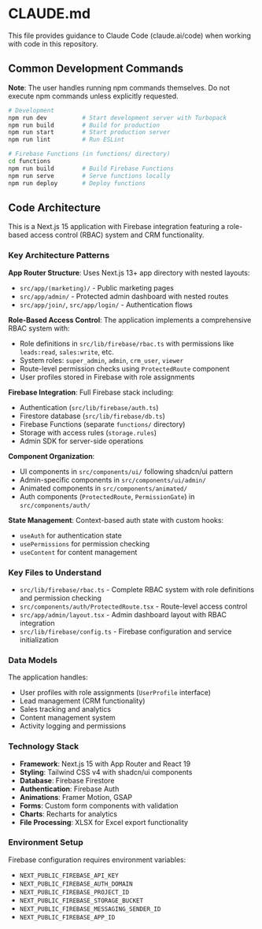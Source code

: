 # CLAUDE.md

This file provides guidance to Claude Code (claude.ai/code) when working with code in this repository.

## Common Development Commands

**Note**: The user handles running npm commands themselves. Do not execute npm commands unless explicitly requested.

```bash
# Development
npm run dev          # Start development server with Turbopack
npm run build        # Build for production
npm run start        # Start production server
npm run lint         # Run ESLint

# Firebase Functions (in functions/ directory)
cd functions
npm run build        # Build Firebase Functions
npm run serve        # Serve functions locally
npm run deploy       # Deploy functions
```

## Code Architecture

This is a Next.js 15 application with Firebase integration featuring a role-based access control (RBAC) system and CRM functionality.

### Key Architecture Patterns

**App Router Structure**: Uses Next.js 13+ app directory with nested layouts:
- `src/app/(marketing)/` - Public marketing pages
- `src/app/admin/` - Protected admin dashboard with nested routes
- `src/app/join/`, `src/app/login/` - Authentication flows

**Role-Based Access Control**: The application implements a comprehensive RBAC system with:
- Role definitions in `src/lib/firebase/rbac.ts` with permissions like `leads:read`, `sales:write`, etc.
- System roles: `super_admin`, `admin`, `crm_user`, `viewer`
- Route-level permission checks using `ProtectedRoute` component
- User profiles stored in Firebase with role assignments

**Firebase Integration**: Full Firebase stack including:
- Authentication (`src/lib/firebase/auth.ts`)
- Firestore database (`src/lib/firebase/db.ts`) 
- Firebase Functions (separate `functions/` directory)
- Storage with access rules (`storage.rules`)
- Admin SDK for server-side operations

**Component Organization**:
- UI components in `src/components/ui/` following shadcn/ui pattern
- Admin-specific components in `src/components/ui/admin/`
- Animated components in `src/components/animated/`
- Auth components (`ProtectedRoute`, `PermissionGate`) in `src/components/auth/`

**State Management**: Context-based auth state with custom hooks:
- `useAuth` for authentication state
- `usePermissions` for permission checking
- `useContent` for content management

### Key Files to Understand

- `src/lib/firebase/rbac.ts` - Complete RBAC system with role definitions and permission checking
- `src/components/auth/ProtectedRoute.tsx` - Route-level access control
- `src/app/admin/layout.tsx` - Admin dashboard layout with RBAC integration
- `src/lib/firebase/config.ts` - Firebase configuration and service initialization

### Data Models

The application handles:
- User profiles with role assignments (`UserProfile` interface)
- Lead management (CRM functionality)  
- Sales tracking and analytics
- Content management system
- Activity logging and permissions

### Technology Stack

- **Framework**: Next.js 15 with App Router and React 19
- **Styling**: Tailwind CSS v4 with shadcn/ui components
- **Database**: Firebase Firestore
- **Authentication**: Firebase Auth
- **Animations**: Framer Motion, GSAP
- **Forms**: Custom form components with validation
- **Charts**: Recharts for analytics
- **File Processing**: XLSX for Excel export functionality

### Environment Setup

Firebase configuration requires environment variables:
- `NEXT_PUBLIC_FIREBASE_API_KEY`
- `NEXT_PUBLIC_FIREBASE_AUTH_DOMAIN`  
- `NEXT_PUBLIC_FIREBASE_PROJECT_ID`
- `NEXT_PUBLIC_FIREBASE_STORAGE_BUCKET`
- `NEXT_PUBLIC_FIREBASE_MESSAGING_SENDER_ID`
- `NEXT_PUBLIC_FIREBASE_APP_ID`